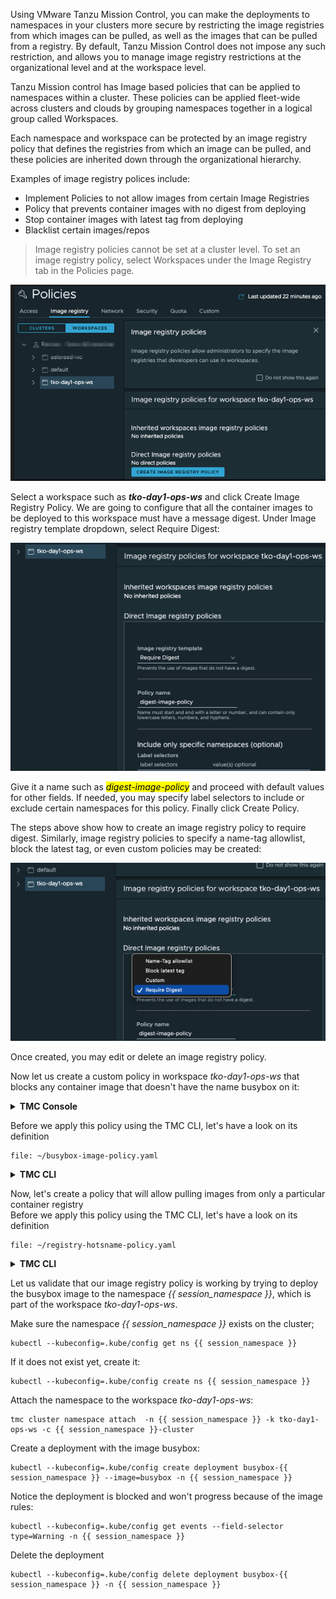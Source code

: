 Using VMware Tanzu Mission Control, you can make the deployments to namespaces in your clusters more secure by restricting the image registries from which images can be pulled, as well as the images that can be pulled from a registry. By default, Tanzu Mission Control does not impose any such restriction, and allows you to manage image registry restrictions at the organizational level and at the workspace level.

Tanzu Mission control has Image based policies that can be applied to namespaces within a cluster. These policies can be applied fleet-wide across clusters and clouds by grouping namespaces together in a logical group called Workspaces.

Each namespace and workspace can be protected by an image registry policy that defines the registries from which an image can be pulled, and these policies are inherited down through the organizational hierarchy.

Examples of image registry polices include:

- Implement Policies to not allow images from certain Image Registries
- Policy that prevents container images with no digest from deploying
- Stop container images with latest tag from deploying 
- Blacklist certain images/repos 

> Image registry policies cannot be set at a cluster level. To set an image registry policy, select Workspaces under the Image Registry tab in the Policies page.

![](./images/policy-image-registry-1.png)

Select a workspace such as ***tko-day1-ops-ws*** and click Create Image 
Registry Policy. We are going to configure that all the container 
images to be deployed to this workspace must have a message digest. 
Under Image registry template dropdown, select Require Digest:

![](./images/policy-image-registry-digest-1.png)

Give it a name such as <mark>*digest-image-policy*</mark> and proceed with default values 
for other fields. If needed, you may specify label selectors to 
include or exclude certain namespaces for this policy. 
Finally click Create Policy. 

The steps above show how to create an image registry policy to require digest. Similarly, image 
registry policies to specify a name-tag allowlist, block the latest tag, or even custom policies may be created:
 
![](./images/policy-image-registry-digest-2.png)

Once created, you may edit or delete an image registry policy.

Now let us create a custom policy in workspace *tko-day1-ops-ws* that blocks any container image that doesn't have the name busybox on it: 

<details>
<summary><b>TMC Console</b></summary>
<p>

1. Click Workspaces under the Image Registry tab in the Policies page 
and select workspace *tko-day1-ops-ws*

2. Click Create Image Registry Policy

  ![](./images/policy-image-registry-custom-1.png)

3. Choose Custom in the Image Registry Template field and give it a name 
  such as *busybox-image-policy* in the Policy Name field. Under the Rule pane, type in
  *busybox* in the Image Name field. Optionally, you may specify the hostname and port to restrict where the images are pulled from. In addition, you may add more rules by clicking Add Another Rule.

  ![](./images/policy-image-registry-custom-2.png)

4. Optionally, this custom rule may be made to apply to certain namespaces of this 
workspace if desired by specifying the Label Selectors fields. At the end, click Create Policy.
</p>
</details>

Before we apply this policy using the TMC CLI, let's have a look on its definition

```editor:open-file
file: ~/busybox-image-policy.yaml
```

<details>
<summary><b>TMC CLI</b></summary>
<p>

* Create a policy 

    ```execute-1
    tmc workspace image-policy create -f busybox-image-policy.yaml 
    ```
* Confirm that the policy has been created    

    ```execute-1
    tmc workspace image-policy get busybox-image-policy  --workspace-name tko-day1-ops-ws 
    ```
* Delete the created policy 

    ```execute-1
    tmc workspace image-policy delete busybox-image-policy  --workspace-name tko-day1-ops-ws
    ```
</p>
</details>

Now, let's create a policy that will allow pulling images from only a particular container registry  
Before we apply this policy using the TMC CLI, let's have a look on its definition

```editor:open-file
file: ~/registry-hotsname-policy.yaml
```
<details>
<summary><b>TMC CLI</b></summary>
<p>

* Create a policy 

    ```execute-1
    tmc workspace image-policy create -f registry-hotsname-policy.yaml
    ```
* Confirm that the policy has been created    

    ```execute-1
    tmc workspace image-policy get registry-hotsname-policy  --workspace-name tko-day1-ops-ws 
    ```
* Delete the created policy 

    ```execute-1
    tmc workspace image-policy delete registry-hotsname-policy  --workspace-name tko-day1-ops-ws
    ```
</p>
</details>

Let us validate that our image registry policy is working by trying to deploy 
the busybox image to the namespace *{{ session_namespace }}*, 
which is part of the workspace *tko-day1-ops-ws*.

Make sure the namespace *{{ session_namespace }}*  exists on the cluster;
```execute-1
kubectl --kubeconfig=.kube/config get ns {{ session_namespace }}
```

If it does not exist yet, create it:
```execute-1
kubectl --kubeconfig=.kube/config create ns {{ session_namespace }}
```

Attach the namespace to the workspace *tko-day1-ops-ws*:
```execute-1
tmc cluster namespace attach  -n {{ session_namespace }} -k tko-day1-ops-ws -c {{ session_namespace }}-cluster
```

Create a deployment with the image busybox:
```execute-1
kubectl --kubeconfig=.kube/config create deployment busybox-{{ session_namespace }} --image=busybox -n {{ session_namespace }}
```

Notice the deployment is blocked and won't progress because of the image rules:
```execute-1
kubectl --kubeconfig=.kube/config get events --field-selector type=Warning -n {{ session_namespace }}
```
Delete the deployment
```execute-1
kubectl --kubeconfig=.kube/config delete deployment busybox-{{ session_namespace }} -n {{ session_namespace }}
```

